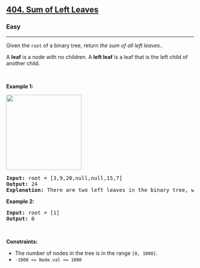 <h2><a href="https://leetcode.com/problems/sum-of-left-leaves">404. Sum of Left Leaves</a></h2><h3>Easy</h3><hr><div><p>Given the <code>root</code> of a binary tree, return <em>the sum of all left leaves.</em>.

A <strong>leaf</strong> is a node with no children. A <strong>left leaf</strong> is a leaf that is the left child of another child.
</p>

<p>&nbsp;</p>
<p><strong>Example 1:</strong></p>
<img alt="" src="https://assets.leetcode.com/uploads/2021/04/08/leftsum-tree.jpg" style="width: 202px;">
<pre><strong>Input:</strong> root = [3,9,20,null,null,15,7]
<strong>Output:</strong> 24
<strong>Explanation:</strong> There are two left leaves in the binary tree, with values 9 and 15 respectively.
</pre>

<p><strong>Example 2:</strong></p>

<pre><strong>Input:</strong> root = [1]
<strong>Output:</strong> 0
</pre>

<p>&nbsp;</p>
<p><strong>Constraints:</strong></p>

<ul>
	<li>The number of nodes in the tree is in the range <code>[0, 1000]</code>.</li>
	<li><code>-1000 &lt;= Node.val &lt;= 1000</code></li>
</ul>
</div>